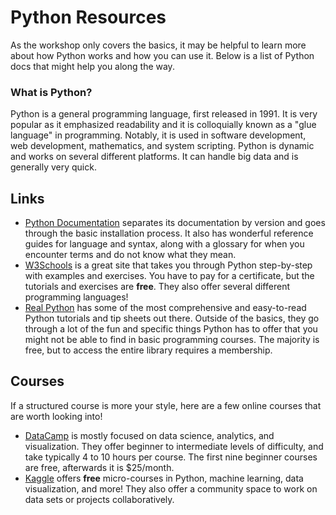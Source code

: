 # Python Resources
As the workshop only covers the basics, it may be helpful to learn more about how Python works and how you can use it. Below is a list of Python docs that might help you along the way.

### What is Python?
Python is a general programming language, first released in 1991. 
It is very popular as it emphasized readability and it is colloquially known as a "glue language" in programming. 
Notably, it is used in software development, web development, mathematics, and system scripting.
Python is dynamic and works on several different platforms. It can handle big data and is generally very quick.

## Links
- [Python Documentation](https://docs.python.org/3/) separates its documentation by version and goes through the basic installation process.
It also has wonderful reference guides for language and syntax, along with a glossary for when you encounter terms and do not know what they mean.
- [W3Schools](https://www.w3schools.com/python/default.asp) is a great site that takes you through Python step-by-step with examples and exercises.
You have to pay for a certificate, but the tutorials and exercises are **free**. They also offer several different programming languages!
- [Real Python](https://www.realpython.com) has some of the most comprehensive and easy-to-read Python tutorials and tip sheets out there. 
Outside of the basics, they go through a lot of the fun  and specific things Python has to offer that you might not be able to find in basic programming courses.
The majority is free, but to access the entire library requires a membership.

## Courses
If a structured course is more your style, here are a few online courses that are worth looking into!
- [DataCamp](https://www.datacamp.com/) is mostly focused on data science, analytics, and visualization. 
They offer beginner to intermediate levels of difficulty, and take typically 4 to 10 hours per course.
The first nine beginner courses are free, afterwards it is $25/month.
- [Kaggle](https://www.kaggle.com/) offers **free** micro-courses in Python, machine learning, data visualization, and more! 
They also offer a community space to work on data sets or projects collaboratively.
